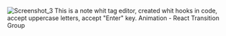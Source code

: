 ![Screenshot_3](https://user-images.githubusercontent.com/77876368/138134753-7b628a51-fb26-4895-85ee-c4b4b68c8007.gif)
This is a note whit tag editor, created whit hooks in code, accept uppercase letters, accept "Enter" key. Animation - React Transition Group

